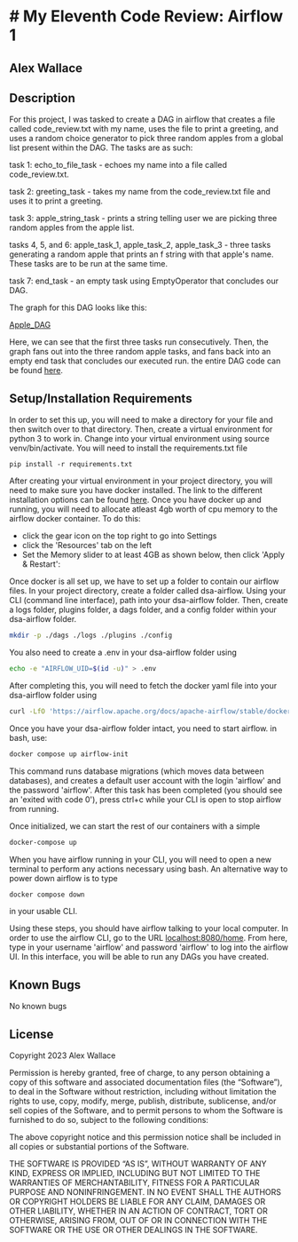 # # My Eleventh Code Review: Airflow 1

## Alex Wallace

## Description
For this project, I was tasked to create a DAG in airflow that creates a file called code_review.txt with my name, uses the file to print a greeting, and uses a random choice generator to pick three random apples from a global list present within the DAG. The tasks are as such:

task 1: echo_to_file_task - echoes my name into a file called code_review.txt.

task 2: greeting_task - takes my name from the code_review.txt file and uses it to print a greeting. 

task 3: apple_string_task - prints a string telling user we are picking three random apples from the apple list.

tasks 4, 5, and 6: apple_task_1, apple_task_2, apple_task_3 - three tasks generating a random apple that prints an f string with that apple's name. These tasks are to be run at the same time.

task 7: end_task - an empty task using EmptyOperator that concludes our DAG. 

The graph for this DAG looks like this:

[Apple_DAG](images/apple_dag.png)

Here, we can see that the first three tasks run consecutively. Then, the graph fans out into the three random apple tasks, and fans back into an empty end task that concludes our executed run. the entire DAG code can be found [here](dsa-airflow/dags/code_review.py).
 
## Setup/Installation Requirements
In order to set this up, you will need to make a directory for your file and then switch over to that directory. Then, create a virtual environment for python 3 to work in. Change into your virtual environment using source venv/bin/activate. You will need to install the requirements.txt file

```
pip install -r requirements.txt
```

After creating your virtual environment in your project directory, you will need to make sure you have docker installed. The link to the different installation options can be found [here](https://docs.docker.com/engine/install/). Once you have docker up and running, you will need to allocate atleast 4gb worth of cpu memory to the airflow docker container. To do this:
- click the gear icon on the top right to go into Settings
- click the 'Resources' tab on the left 
- Set the Memory slider to at least 4GB as shown below, then click 'Apply & Restart':

Once docker is all set up, we have to set up a folder to contain our airflow files. In your project directory, create a folder called dsa-airflow. Using your CLI (command line interface), path into your dsa-airflow folder. Then, create a logs folder, plugins folder, a dags folder, and a config folder within your dsa-airflow folder.

```bash
mkdir -p ./dags ./logs ./plugins ./config
```

You also need to create a .env in your dsa-airflow folder using 

```bash
echo -e "AIRFLOW_UID=$(id -u)" > .env
```

After completing this, you will need to fetch the docker yaml file into your dsa-airflow folder using 

```bash
curl -LfO 'https://airflow.apache.org/docs/apache-airflow/stable/docker-compose.yaml'
```

Once you have your dsa-airflow folder intact, you need to start airflow. in bash, use:

```bash
docker compose up airflow-init
```

This command runs database migrations (which moves data between databases), and creates a default user account with the login 'airflow' and the password 'airflow'. After this task has been completed (you should see an 'exited with code 0'), press ctrl+c while your CLI is open to stop airflow from running. 

Once initialized, we can start the rest of our containers with a simple

```bash
docker-compose up
```

When you have airflow running in your CLI, you will need to open a new terminal to perform any actions necessary using bash. An alternative way to power down airflow is to type 

```bash
docker compose down
```

in your usable CLI. 

Using these steps, you should have airflow talking to your local computer. In order to use the airflow CLI, go to the URL [localhost:8080/home](localhost:8080/home). From here, type in your username 'airflow' and password 'airflow' to log into the airflow UI. In this interface, you will be able to run any DAGs you have created.

## Known Bugs
No known bugs

## License
Copyright 2023 Alex Wallace

Permission is hereby granted, free of charge, to any person obtaining a copy of this software and associated documentation files (the “Software”), to deal in the Software without restriction, including without limitation the rights to use, copy, modify, merge, publish, distribute, sublicense, and/or sell copies of the Software, and to permit persons to whom the Software is furnished to do so, subject to the following conditions:

The above copyright notice and this permission notice shall be included in all copies or substantial portions of the Software.

THE SOFTWARE IS PROVIDED “AS IS”, WITHOUT WARRANTY OF ANY KIND, EXPRESS OR IMPLIED, INCLUDING BUT NOT LIMITED TO THE WARRANTIES OF MERCHANTABILITY, FITNESS FOR A PARTICULAR PURPOSE AND NONINFRINGEMENT. IN NO EVENT SHALL THE AUTHORS OR COPYRIGHT HOLDERS BE LIABLE FOR ANY CLAIM, DAMAGES OR OTHER LIABILITY, WHETHER IN AN ACTION OF CONTRACT, TORT OR OTHERWISE, ARISING FROM, OUT OF OR IN CONNECTION WITH THE SOFTWARE OR THE USE OR OTHER DEALINGS IN THE SOFTWARE.